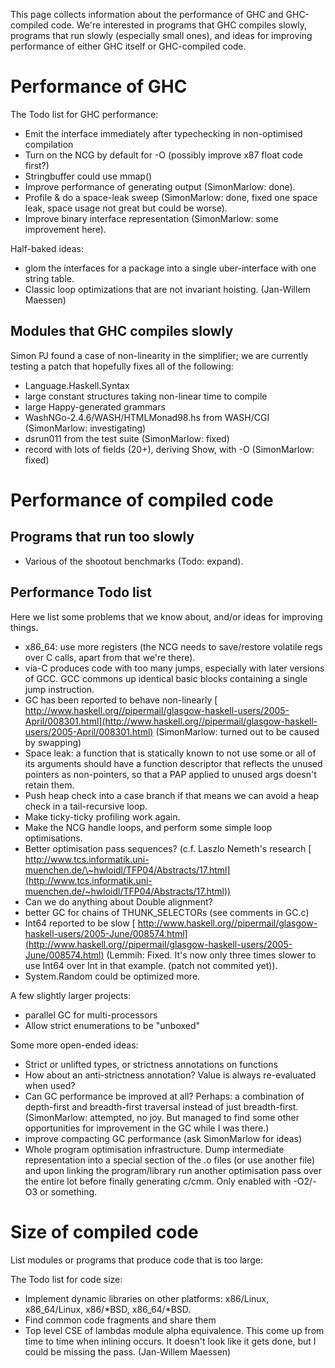 
This page collects information about the performance of GHC and GHC-compiled code. We're interested in programs that GHC compiles slowly, programs that run slowly (especially small ones), and ideas for improving performance of either GHC itself or GHC-compiled code.


# Performance of GHC



The Todo list for GHC performance:


- Emit the interface immediately after typechecking in non-optimised compilation
- Turn on the NCG by default for -O (possibly improve x87 float code first?)
- Stringbuffer could use mmap()
- Improve performance of generating output (SimonMarlow: done).
- Profile & do a space-leak sweep (SimonMarlow: done, fixed one space leak, space usage not great but could be worse).
- Improve binary interface representation (SimonMarlow: some improvement here).


Half-baked ideas:


- glom the interfaces for a package into a single uber-interface with one string table.
- Classic loop optimizations that are not invariant hoisting. (Jan-Willem Maessen)

## Modules that GHC compiles slowly



Simon PJ found a case of non-linearity in the simplifier; we are currently testing a patch that hopefully fixes all of the following:


- Language.Haskell.Syntax
- large constant structures taking non-linear time to compile
- large Happy-generated grammars
- WashNGo-2.4.6/WASH/HTMLMonad98.hs from WASH/CGI (SimonMarlow: investigating)
- dsrun011 from the test suite (SimonMarlow: fixed)
- record with lots of fields (20+), deriving Show, with -O (SimonMarlow: fixed)

# Performance of compiled code


## Programs that run too slowly


- Various of the shootout benchmarks (Todo: expand).

## Performance Todo list



Here we list some problems that we know about, and/or ideas for improving things.


- x86\_64: use more registers (the NCG needs to save/restore volatile regs over C calls, apart from that we're there).
- via-C produces code with too many jumps, especially with later versions of GCC. GCC commons up identical basic blocks containing a single jump instruction.
- GC has been reported to behave non-linearly [
  http://www.haskell.org//pipermail/glasgow-haskell-users/2005-April/008301.html](http://www.haskell.org//pipermail/glasgow-haskell-users/2005-April/008301.html) (SimonMarlow: turned out to be caused by swapping)
- Space leak: a function that is statically known to not use some or all of its arguments should have a function descriptor that reflects the unused pointers as non-pointers, so that a PAP applied to unused args doesn't retain them.
- Push heap check into a case branch if that means we can avoid a heap check in a tail-recursive loop.
- Make ticky-ticky profiling work again.
- Make the NCG handle loops, and perform some simple loop optimisations.
- Better optimisation pass sequences? (c.f. Laszlo Nemeth's research [
  http://www.tcs.informatik.uni-muenchen.de/\~hwloidl/TFP04/Abstracts/17.html](http://www.tcs.informatik.uni-muenchen.de/~hwloidl/TFP04/Abstracts/17.html))
- Can we do anything about Double alignment?
- better GC for chains of THUNK\_SELECTORs (see comments in GC.c)
- Int64 reported to be slow [
  http://www.haskell.org//pipermail/glasgow-haskell-users/2005-June/008574.html](http://www.haskell.org//pipermail/glasgow-haskell-users/2005-June/008574.html) (Lemmih: Fixed. It's now only three times slower to use Int64 over Int in that example. (patch not commited yet)).
- System.Random could be optimized more.


A few slightly larger projects:


- parallel GC for multi-processors
- Allow strict enumerations to be "unboxed"


Some more open-ended ideas:


- Strict or unlifted types, or strictness annotations on functions
- How about an anti-strictness annotation? Value is always re-evaluated when used?
- Can GC performance be improved at all? Perhaps: a combination of depth-first and breadth-first traversal instead of just breadth-first. (SimonMarlow: attempted, no joy. But managed to find some other opportunities for improvement in the GC while I was there.)
- improve compacting GC performance (ask SimonMarlow for ideas)
- Whole program optimisation infrastructure. Dump intermediate representation into a special section of the .o files (or use another file) and upon linking the program/library run another optimisation pass over the entire lot before finally generating c/cmm. Only enabled with -O2/-O3 or something.

# Size of compiled code



List modules or programs that produce code that is too large:



The Todo list for code size:


- Implement dynamic libraries on other platforms: x86/Linux, x86\_64/Linux, x86/\*BSD, x86\_64/\*BSD.
- Find common code fragments and share them
- Top level CSE of lambdas module alpha equivalence. This come up from time to time when inlining occurs. It doesn't look like it gets done, but I could be missing the pass. (Jan-Willem Maessen)
